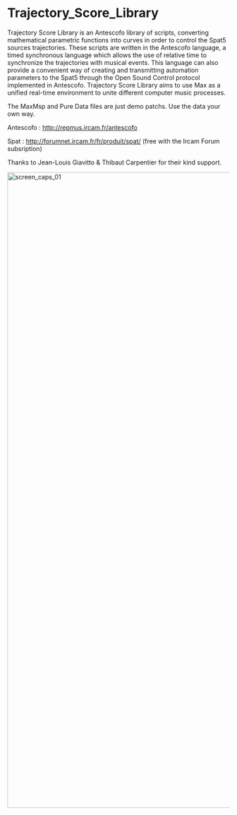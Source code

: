 # Trajectory_Score_Library


Trajectory Score Library is an Antescofo library of scripts, converting mathematical parametric functions into curves in order to control the Spat5 sources trajectories. These scripts are written in the Antescofo language, a timed synchronous language which allows the use of relative time to synchronize the trajectories with musical events. This language can also provide a convenient way of creating and transmitting automation parameters to the Spat5 through the Open Sound Control protocol implemented in Antescofo. Trajectory Score Library aims to use Max as a unified real-time environment to unite different computer music processes.

The MaxMsp and Pure Data files are just demo patchs. Use the data your own way.

Antescofo : http://repmus.ircam.fr/antescofo

Spat : http://forumnet.ircam.fr/fr/produit/spat/
(free with the Ircam Forum subsription)

Thanks to Jean-Louis Giavitto & Thibaut Carpentier for their kind support.

<img width="1440" alt="screen_caps_01" src="https://user-images.githubusercontent.com/4725896/97734578-a4cc2600-1ad9-11eb-9395-be05e27638c9.png">
